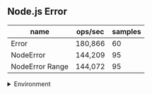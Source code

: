 ## Node.js Error

|name|ops/sec|samples|
|-|-|-|
|Error|180,866|60|
|NodeError|144,209|95|
|NodeError Range|144,072|95|


<details>
<summary>Environment</summary>

* __Machine:__ linux x64 | 2 vCPUs | 6.8GB Mem
* __Run:__ Sat Oct 14 2023 01:53:52 GMT+0000 (Coordinated Universal Time)
</details>

<!--
{"environment":{"platform":"linux","arch":"x64","cpus":2,"totalMemory":6.759757995605469},"benchmarks":[{"name":"Error","hz":180866.39221341207,"cycles":3,"stats":{"deviation":0.0000010074466725135582,"mean":0.000005528943148376935,"moe":2.5491918007602306e-7,"rme":4.610631240635141,"sem":1.3006080616123627e-7,"variance":1.0149487979586406e-12}},{"name":"NodeError","hz":144208.8398520073,"cycles":3,"stats":{"deviation":3.2026782358505184e-7,"mean":0.000006934387663240608,"moe":6.440321935806732e-8,"rme":0.9287513546361226,"sem":3.285878538676904e-8,"variance":1.0257147882390588e-13}},{"name":"NodeError Range","hz":144071.56508801764,"cycles":3,"stats":{"deviation":3.215336543795514e-7,"mean":0.000006940994910335498,"moe":6.465776749660893e-8,"rme":0.9315345758333605,"sem":3.2988656886024965e-8,"variance":1.0338389089866882e-13}}]}-->
